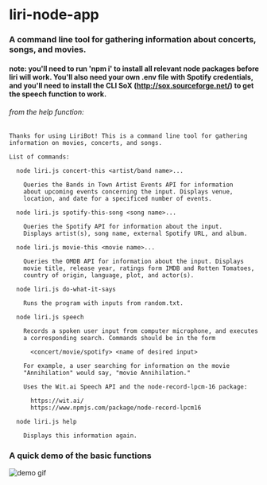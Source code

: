 # liri-node-app

### A command line tool for gathering information about concerts, songs, and movies.

#### note: you'll need to run 'npm i' to install all relevant node packages before liri will work. You'll also need your own .env file with Spotify credentials, and you'll need to install the CLI SoX (http://sox.sourceforge.net/) to get the speech function to work.

###### from the help function:

    Thanks for using LiriBot! This is a command line tool for gathering
    information on movies, concerts, and songs.

    List of commands:

      node liri.js concert-this <artist/band name>...

        Queries the Bands in Town Artist Events API for information
        about upcoming events concerning the input. Displays venue,
        location, and date for a specificed number of events.

      node liri.js spotify-this-song <song name>...

        Queries the Spotify API for information about the input.
        Displays artist(s), song name, external Spotify URL, and album.

      node liri.js movie-this <movie name>...

        Queries the OMDB API for information about the input. Displays
        movie title, release year, ratings form IMDB and Rotten Tomatoes,
        country of origin, language, plot, and actor(s).

      node liri.js do-what-it-says

        Runs the program with inputs from random.txt.

      node liri.js speech

        Records a spoken user input from computer microphone, and executes
        a corresponding search. Commands should be in the form

          <concert/movie/spotify> <name of desired input>

        For example, a user searching for information on the movie
        "Annihilation" would say, "movie Annihilation."

        Uses the Wit.ai Speech API and the node-record-lpcm-16 package:

          https://wit.ai/
          https://www.npmjs.com/package/node-record-lpcm16

      node liri.js help

        Displays this information again.

### A quick demo of the basic functions

![demo gif](demo.gif)